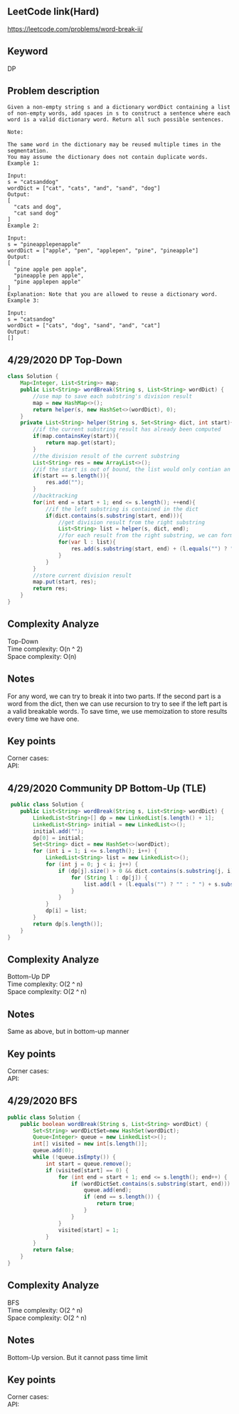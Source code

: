 ## LeetCode link(Hard)
https://leetcode.com/problems/word-break-ii/

## Keyword
DP

## Problem description
```
Given a non-empty string s and a dictionary wordDict containing a list of non-empty words, add spaces in s to construct a sentence where each word is a valid dictionary word. Return all such possible sentences.

Note:

The same word in the dictionary may be reused multiple times in the segmentation.
You may assume the dictionary does not contain duplicate words.
Example 1:

Input:
s = "catsanddog"
wordDict = ["cat", "cats", "and", "sand", "dog"]
Output:
[
  "cats and dog",
  "cat sand dog"
]
Example 2:

Input:
s = "pineapplepenapple"
wordDict = ["apple", "pen", "applepen", "pine", "pineapple"]
Output:
[
  "pine apple pen apple",
  "pineapple pen apple",
  "pine applepen apple"
]
Explanation: Note that you are allowed to reuse a dictionary word.
Example 3:

Input:
s = "catsandog"
wordDict = ["cats", "dog", "sand", "and", "cat"]
Output:
[]
```

## 4/29/2020 DP Top-Down

```java
class Solution {
    Map<Integer, List<String>> map;
    public List<String> wordBreak(String s, List<String> wordDict) {
        //use map to save each substring's division result
        map = new HashMap<>();
        return helper(s, new HashSet<>(wordDict), 0);
    }
    private List<String> helper(String s, Set<String> dict, int start){
        //if the current substring result has already been computed
        if(map.containsKey(start)){
            return map.get(start);
        }
        //the division result of the current substring
        List<String> res = new ArrayList<>();
        //if the start is out of bound, the list would only contian an empty string
        if(start == s.length()){
            res.add("");
        }
        //backtracking
        for(int end = start + 1; end <= s.length(); ++end){
            //if the left substring is contained in the dict
            if(dict.contains(s.substring(start, end))){
                //get division result from the right substring
                List<String> list = helper(s, dict, end);
                //for each result from the right substring, we can form a new result for the current substring
                for(var l : list){
                    res.add(s.substring(start, end) + (l.equals("") ? "" : " " + l));
                }
            }
        }
        //store current division result
        map.put(start, res);
        return res;
    }
}
```

## Complexity Analyze
Top-Down\
Time complexity: O(n ^ 2)\
Space complexity: O(n)

## Notes
For any word, we can try to break it into two parts. If the second part is a word from the dict, then we can use recursion to try to see if the left part is a valid breakable words. To save time, we use memoization to store results every time we have one.

## Key points
Corner cases: \
API:

## 4/29/2020 Community DP Bottom-Up (TLE)

```java
 public class Solution {
    public List<String> wordBreak(String s, List<String> wordDict) {
        LinkedList<String>[] dp = new LinkedList[s.length() + 1];
        LinkedList<String> initial = new LinkedList<>();
        initial.add("");
        dp[0] = initial;
        Set<String> dict = new HashSet<>(wordDict);
        for (int i = 1; i <= s.length(); i++) {
            LinkedList<String> list = new LinkedList<>();
            for (int j = 0; j < i; j++) {
                if (dp[j].size() > 0 && dict.contains(s.substring(j, i))) {
                    for (String l : dp[j]) {
                        list.add(l + (l.equals("") ? "" : " ") + s.substring(j, i));
                    }
                }
            }
            dp[i] = list;
        }
        return dp[s.length()];
    }
}
```

## Complexity Analyze
Bottom-Up DP\
Time complexity: O(2 ^ n)\
Space complexity: O(2 ^ n)

## Notes
Same as above, but in bottom-up manner

## Key points
Corner cases: \
API:

## 4/29/2020 BFS

```java
public class Solution {
    public boolean wordBreak(String s, List<String> wordDict) {
        Set<String> wordDictSet=new HashSet(wordDict);
        Queue<Integer> queue = new LinkedList<>();
        int[] visited = new int[s.length()];
        queue.add(0);
        while (!queue.isEmpty()) {
            int start = queue.remove();
            if (visited[start] == 0) {
                for (int end = start + 1; end <= s.length(); end++) {
                    if (wordDictSet.contains(s.substring(start, end))) {
                        queue.add(end);
                        if (end == s.length()) {
                            return true;
                        }
                    }
                }
                visited[start] = 1;
            }
        }
        return false;
    }
}
```

## Complexity Analyze
BFS\
Time complexity: O(2 ^ n)\
Space complexity: O(2 ^ n)

## Notes
Bottom-Up version. But it cannot pass time limit

## Key points
Corner cases: \
API:
